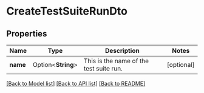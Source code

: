 # CreateTestSuiteRunDto

## Properties

Name | Type | Description | Notes
------------ | ------------- | ------------- | -------------
**name** | Option<**String**> | This is the name of the test suite run. | [optional]

[[Back to Model list]](../README.md#documentation-for-models) [[Back to API list]](../README.md#documentation-for-api-endpoints) [[Back to README]](../README.md)


